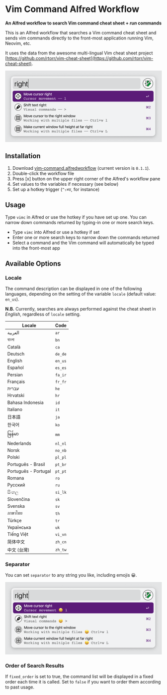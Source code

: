 # Vim Command Alfred Workflow

**An Alfred workflow to search Vim command cheat sheet + *run* commands**

This is an Alfred workflow that searches a Vim command cheat sheet and sends vim commands directly to the front-most application running Vim, Neovim, etc.

It uses the data from the awesome multi-lingual Vim cheat sheet project [https://github.com/rtorr/vim-cheat-sheet](https://github.com/rtorr/vim-cheat-sheet).

<img src='https://github.com/yohasebe/vim-command-workflow/blob/main/source/img/screenshot-01.png?raw=true' width="700" />

## Installation

1. Download [vim-command.alfredworkflow](https://github.com/yohasebe/vim-command-workflow/raw/main/vim-command.alfredworkflow) (current version is `0.1.1`).
2. Double-click the workflow file
3. Press [x] button on the upper right corner of the Alfred's workflow pane
4. Set values to the variables if necessary (see below)
5. Set up a hotkey trigger (`^⇧⌘V`, for instance)

## Usage

Type `vimc` in Alfred or use the hotkey if you have set up one. You can narrow down commands returned by typing-in one or more search keys.

- Type `vimc` into Alfred or use a hotkey if set
- Enter one or more search keys to narrow down the commands returned
- Select a command and the Vim command will automatically be typed into the front-most app

## Available Options

### Locale

The command description can be displayed in one of the following languages, depending on the setting of the variable `locale` (default value: `en_us`).

**N.B.** Currently, searches are always performed against the cheat sheet in *English*, regardless of `locale` setting.

| Locale               | Code   |
| ---------            | ------ |
| العربية             | `ar`     |
| বাংলা                 | `bn`     |
| Català               | `ca`     |
| Deutsch              | `de_de`  |
| English              | `en_us`  |
| Español              | `es_es`  |
| Persian              | `fa_ir`  |
| Français             | `fr_fr`  |
| עברית           | `he`     |
| Hrvatski             | `hr`     |
| Bahasa Indonesia     | `id`     |
| Italiano             | `it`     |
| 日本語               | `ja`     |
| 한국어               | `ko`     |
| မြန်မာ                  | `mm`     |
| Nederlands           | `nl_nl`  |
| Norsk                | `no_nb`  |
| Polski               | `pl_pl`  |
| Português - Brasil   | `pt_br`  |
| Português - Portugal | `pt_pt`  |
| Romana               | `ro`     |
| Русский              | `ru`     |
| සිංහල                  | `si_lk`  |
| Slovenčina           | `sk`     |
| Svenska              | `sv`     |
| ภาษาไทย              | `th`     |
| Türkçe               | `tr`     |
| Українська           | `uk`     |
| Tiếng Việt           | `vi_vn`  |
| 简体中文             | `zh_cn`  |
| 中文 (台灣)          | `zh_tw`  |

### Separator

You can set `separator` to any string you like, including emojis 😀.

<img src='https://github.com/yohasebe/vim-command-workflow/blob/main/source/img/screenshot-02.png?raw=true' width="700" />

### Order of Search Results

If `fixed_order` is set to true, the command list will be displayed in a fixed order each time it is called. Set to `false` if you want to order them according to past usage.
